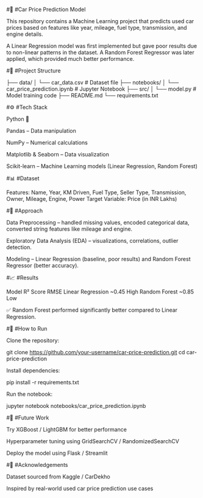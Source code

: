#🚗 #Car Price Prediction Model

This repository contains a Machine Learning project that predicts used car prices based on features like year, mileage, fuel type, transmission, and engine details.

A Linear Regression model was first implemented but gave poor results due to non-linear patterns in the dataset. A Random Forest Regressor was later applied, which provided much better performance.

#📁 #Project Structure

├── data/
│   └── car_data.csv         # Dataset file
├── notebooks/
│   └── car_price_prediction.ipynb  # Jupyter Notebook
├── src/
│   └── model.py             # Model training code
├── README.md
└── requirements.txt


#⚙️ #Tech Stack

Python 🐍

Pandas – Data manipulation

NumPy – Numerical calculations

Matplotlib & Seaborn – Data visualization

Scikit-learn – Machine Learning models (Linear Regression, Random Forest)

#📊 #Dataset

Features: Name, Year, KM Driven, Fuel Type, Seller Type, Transmission, Owner, Mileage, Engine, Power
Target Variable: Price (in INR Lakhs)

#🔎 #Approach

Data Preprocessing – handled missing values, encoded categorical data, converted string features like mileage and engine.

Exploratory Data Analysis (EDA) – visualizations, correlations, outlier detection.

Modeling – Linear Regression (baseline, poor results) and Random Forest Regressor (better accuracy).

#📈 #Results

Model	R² Score	RMSE
Linear Regression	~0.45	High
Random Forest	~0.85	Low

✅ Random Forest performed significantly better compared to Linear Regression.

#🚀 #How to Run

Clone the repository:

git clone https://github.com/your-username/car-price-prediction.git
cd car-price-prediction


Install dependencies:

pip install -r requirements.txt


Run the notebook:

jupyter notebook notebooks/car_price_prediction.ipynb


#📌 #Future Work

Try XGBoost / LightGBM for better performance

Hyperparameter tuning using GridSearchCV / RandomizedSearchCV

Deploy the model using Flask / Streamlit

#🙌 #Acknowledgements

Dataset sourced from Kaggle / CarDekho

Inspired by real-world used car price prediction use cases
